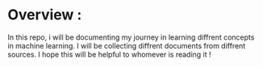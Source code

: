 # Overview :
In this repo, i will be documenting my journey in learning diffrent concepts in machine learning. I will be collecting diffrent documents from diffrent sources.
I hope this will be helpful to whomever is reading it !


